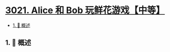 # [3021. Alice 和 Bob 玩鲜花游戏【中等】](https://github.com/tnotesjs/TNotes.leetcode/tree/main/notes/3021.%20Alice%20%E5%92%8C%20Bob%20%E7%8E%A9%E9%B2%9C%E8%8A%B1%E6%B8%B8%E6%88%8F%E3%80%90%E4%B8%AD%E7%AD%89%E3%80%91)

<!-- region:toc -->

- [1. 📝 概述](#1--概述)

<!-- endregion:toc -->

## 1. 📝 概述
